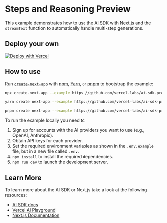 # Steps and Reasoning Preview

This example demonstrates how to use the [AI SDK](https://sdk.vercel.ai/docs) with [Next.js](https://nextjs.org/) and the `streamText` function to automatically handle multi-step generations.

## Deploy your own

[![Deploy with Vercel](https://vercel.com/button)](https://vercel.com/new/clone?repository-url=https%3A%2F%2Fgithub.com%2Fvercel-labs%2Fai-sdk-preview-steps-reasoning&env=OPENAI_API_KEY&envDescription=OpenAI%20API%20Key%20Needed&envLink=https%3A%2F%2Fplatform.openai.com)

## How to use

Run [`create-next-app`](https://github.com/vercel/next.js/tree/canary/packages/create-next-app) with [npm](https://docs.npmjs.com/cli/init), [Yarn](https://yarnpkg.com/lang/en/docs/cli/create/), or [pnpm](https://pnpm.io) to bootstrap the example:

```bash
npx create-next-app --example https://github.com/vercel-labs/ai-sdk-preview-steps-reasoning ai-sdk-preview-steps-reasoning-example
```

```bash
yarn create next-app --example https://github.com/vercel-labs/ai-sdk-preview-steps-reasoning ai-sdk-preview-steps-reasoning-example
```

```bash
pnpm create next-app --example https://github.com/vercel-labs/ai-sdk-preview-steps-reasoning ai-sdk-preview-steps-reasoning-example
```

To run the example locally you need to:

1. Sign up for accounts with the AI providers you want to use (e.g., OpenAI, Anthropic).
2. Obtain API keys for each provider.
3. Set the required environment variables as shown in the `.env.example` file, but in a new file called `.env`.
4. `npm install` to install the required dependencies.
5. `npm run dev` to launch the development server.


## Learn More

To learn more about the AI SDK or Next.js take a look at the following resources:

- [AI SDK docs](https://sdk.vercel.ai/docs)
- [Vercel AI Playground](https://play.vercel.ai)
- [Next.js Documentation](https://nextjs.org/docs)

